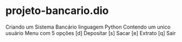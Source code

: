 # projeto-bancario.dio
Criando um Sistema Bancário
linguagem Python
Contendo um unico usuário
Menu com 5 opções 
[d] Depositar
[s] Sacar
[e] Extrato
[q] Sair

